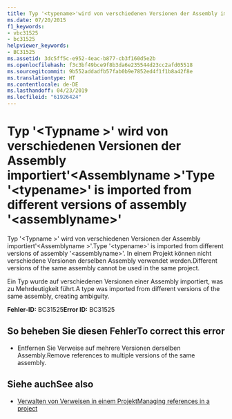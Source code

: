 ```yaml
---
title: Typ '<typename>'wird von verschiedenen Versionen der Assembly importiert'<assemblyname>'
ms.date: 07/20/2015
f1_keywords:
- vbc31525
- bc31525
helpviewer_keywords:
- BC31525
ms.assetid: 3dc5ff5c-e952-4eac-b877-cb3f160d5e2b
ms.openlocfilehash: f3c3bf49bce9f8b3da6e235544d23cc2afd05518
ms.sourcegitcommit: 9b552addadfb57fab0b9e7852ed4f1f1b8a42f8e
ms.translationtype: HT
ms.contentlocale: de-DE
ms.lasthandoff: 04/23/2019
ms.locfileid: "61926424"
---
```

# <a name="type-typename-is-imported-from-different-versions-of-assembly-assemblyname"></a><span data-ttu-id="63ddc-102">Typ '\<Typname >' wird von verschiedenen Versionen der Assembly importiert'\<Assemblyname >'</span><span class="sxs-lookup"><span data-stu-id="63ddc-102">Type '\<typename>' is imported from different versions of assembly '\<assemblyname>'</span></span>
<span data-ttu-id="63ddc-103">Typ '\<Typname >' wird von verschiedenen Versionen der Assembly importiert'\<Assemblyname >'.</span><span class="sxs-lookup"><span data-stu-id="63ddc-103">Type '\<typename>' is imported from different versions of assembly '\<assemblyname>'.</span></span> <span data-ttu-id="63ddc-104">In einem Projekt können nicht verschiedene Versionen derselben Assembly verwendet werden.</span><span class="sxs-lookup"><span data-stu-id="63ddc-104">Different versions of the same assembly cannot be used in the same project.</span></span>  
  
 <span data-ttu-id="63ddc-105">Ein Typ wurde auf verschiedenen Versionen einer Assembly importiert, was zu Mehrdeutigkeit führt.</span><span class="sxs-lookup"><span data-stu-id="63ddc-105">A type was imported from different versions of the same assembly, creating ambiguity.</span></span>  
  
 <span data-ttu-id="63ddc-106">**Fehler-ID:** BC31525</span><span class="sxs-lookup"><span data-stu-id="63ddc-106">**Error ID:** BC31525</span></span>  
  
## <a name="to-correct-this-error"></a><span data-ttu-id="63ddc-107">So beheben Sie diesen Fehler</span><span class="sxs-lookup"><span data-stu-id="63ddc-107">To correct this error</span></span>  
  
- <span data-ttu-id="63ddc-108">Entfernen Sie Verweise auf mehrere Versionen derselben Assembly.</span><span class="sxs-lookup"><span data-stu-id="63ddc-108">Remove references to multiple versions of the same assembly.</span></span>  
  
## <a name="see-also"></a><span data-ttu-id="63ddc-109">Siehe auch</span><span class="sxs-lookup"><span data-stu-id="63ddc-109">See also</span></span>

- [<span data-ttu-id="63ddc-110">Verwalten von Verweisen in einem Projekt</span><span class="sxs-lookup"><span data-stu-id="63ddc-110">Managing references in a project</span></span>](/visualstudio/ide/managing-references-in-a-project)
